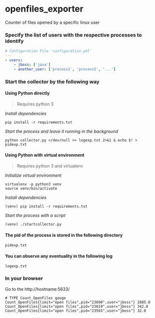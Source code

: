 # openfiles_exporter
Counter of files opened by a specific linux user

### Specify the list of users with the respective processes to identify

``` yaml
# Configuration File 'configuration.yml'
---
- users:
    - jboss: ['java']
    - another_user: ['process1', 'process2', '...']
```

### Start the collector by the following way
#### Using Python directly
> Requires python 3

_Install dependencies_
```
pip install -r requirements.txt
```
_Start the process and leave it running in the background_
```
python collector.py </dev/null >> logexp.txt 2>&1 & echo $! > pidexp.txt
```
#### Using Python with virtual environment
> Requires python 3 and virtualenv


_Initialize virtual environment_
```
virtualenv -p python3 venv
source venv/bin/activate
```

_Install dependencies_
```
(venv) pip install -r requirements.txt
```
_Start the process with a script_
```
(venv) ./startcollector.py
```

#### The pid of the process is stored in the following directory
```
pidexp.txt
```

#### You can observe any eventuality in the following log
```
logexp.txt
```

### In your browser
Go to the http://hostname:5633/

```
# TYPE Count_OpenFiles gauge
Count_OpenFiles{limit="open files",pid="23690",user="jboss"} 2885.0
Count_OpenFiles{limit="open files",pid="23619",user="jboss"} 342.0
Count_OpenFiles{limit="open files",pid="23593",user="jboss"} 32.0
```